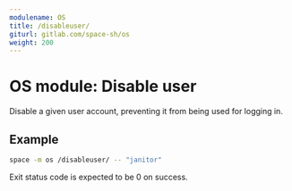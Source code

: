 ```yaml
---
modulename: OS
title: /disableuser/
giturl: gitlab.com/space-sh/os
weight: 200
---
```

# OS module: Disable user

Disable a given user account, preventing it from being used for logging in.


## Example

```sh
space -m os /disableuser/ -- "janitor"
```

Exit status code is expected to be 0 on success.
